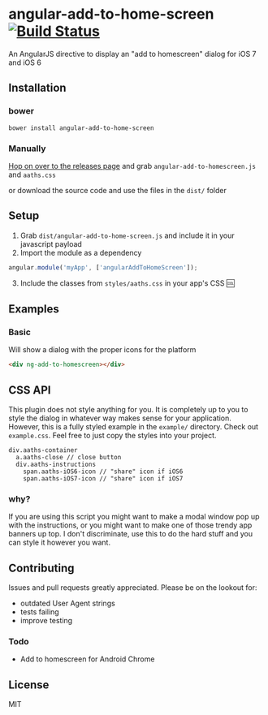 angular-add-to-home-screen [![Build Status](https://travis-ci.org/austinpray/angular-add-to-home-screen.png?branch=master)](https://travis-ci.org/austinpray/angular-add-to-home-screen)
=========================

An AngularJS directive to display an "add to homescreen" dialog for iOS 7 and iOS 6

Installation
---
### bower
```
bower install angular-add-to-home-screen
```

### Manually
[Hop on over to the releases page](https://github.com/austinpray/angular-add-to-home-screen/releases) and grab `angular-add-to-homescreen.js` and `aaths.css`

or download the source code and use the files in the `dist/` folder

Setup
---
1. Grab `dist/angular-add-to-home-screen.js` and include it in your javascript payload
2. Import the module as a dependency
```js
angular.module('myApp', ['angularAddToHomeScreen']);
```
3. Include the classes from `styles/aaths.css` in your app's CSS :cool:

Examples
---
### Basic
Will show a dialog with the proper icons for the platform
```html
<div ng-add-to-homescreen></div>
```

CSS API
---
This plugin does not style anything for you. It is completely up to you to
style the dialog in whatever way makes sense for your application. However, this is
a fully styled example in the `example/` directory. Check out `example.css`. Feel
free to just copy the styles into your project.
```haml
div.aaths-container
  a.aaths-close // close button
  div.aaths-instructions
    span.aaths-iOS6-icon // "share" icon if iOS6
    span.aaths-iOS7-icon // "share" icon if iOS7
```

### why?
If you are using this script you might want to make a modal window pop up
with the instructions, or you might want to make one of those trendy
app banners up top. I don't discriminate, use this to do the hard stuff
and you can style it however you want.

Contributing
---
Issues and pull requests greatly appreciated. Please be on the lookout for:
- outdated User Agent strings
- tests failing
- improve testing

### Todo
- Add to homescreen for Android Chrome

License
---
MIT
